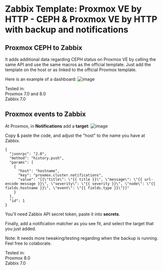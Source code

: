 # Zabbix Template: Proxmox VE by HTTP - CEPH & Proxmox VE by HTTP with backup and notifications

## Proxmox CEPH to Zabbix
It adds additional data regarding CEPH status on Proxmox VE by calling the same API and use the same macros as the official template.
Just add the template on the host or as linked to the official Proxmox template.

Here is an example of a dashboard:
![image](https://github.com/user-attachments/assets/81ee28d8-b58b-4626-8fd6-d1d207a472a0)

Tested in:\
Proxmox 7.0 and 8.0\
Zabbix 7.0

## Proxmox events to Zabbix
At Proxmox, in **Notifications** add a **target**:
![image](https://github.com/user-attachments/assets/12dd1861-38ce-4f06-91de-fd25cd47d470)

Copy & paste the code, and adjust the "host" to the name you have at Zabbix.
```
{
  "jsonrpc": "2.0",
  "method": "history.push",
  "params": [
    {
      "host": "hostname",
      "key": "proxmox.cluster.notifications",
      "value": "[{\"title\": \"{{ title }}\", \"message\": \"{{ url-encode message }}\", \"severity\": \"{{ severity }}\", \"node\": \"{{ fields.hostname }}\", \"event\": \"{{ fields.type }}\"}]"
    }
  ],
  "id": 1
}
```

You'll need Zabbix API secret token, paste it into **secrets**.

Finally, add a notification matcher as you see fit, and select the target that you just added.

Note: It needs more tweaking/testing regarding when the backup is running. Feel free to colaborate.

Tested in:\
Proxmox 8.0\
Zabbix 7.0
